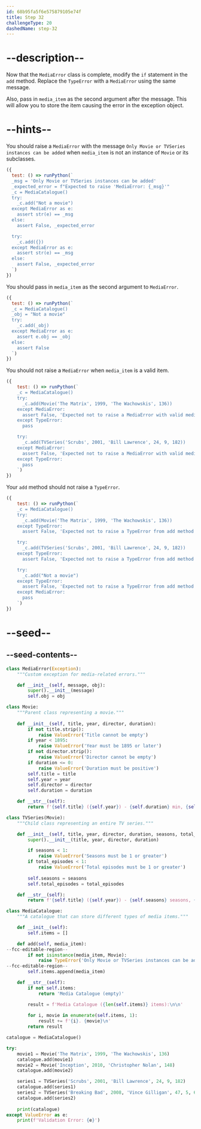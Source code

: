 ```yaml
---
id: 68b95fa5f6e575879105e74f
title: Step 32
challengeType: 20
dashedName: step-32
---
```


# --description--

Now that the `MediaError` class is complete, modify the `if` statement in the `add` method. Replace the `TypeError` with a `MediaError` using the same message.

Also, pass in `media_item` as the second argument after the message. This will allow you to store the item causing the error in the exception object.

# --hints--

You should raise a `MediaError` with the message `Only Movie or TVSeries instances can be added` when `media_item` is not an instance of `Movie` or its subclasses.

```js
({
  test: () => runPython(`
  _msg = 'Only Movie or TVSeries instances can be added'
  _expected_error = f"Expected to raise 'MediaError: {_msg}'"
  _c = MediaCatalogue()
  try:    
    _c.add("Not a movie")
  except MediaError as e:
    assert str(e) == _msg
  else:
    assert False, _expected_error

  try:
    _c.add({})
  except MediaError as e:
    assert str(e) == _msg
  else:
    assert False, _expected_error
  `)
})
```

You should pass in `media_item` as the second argument to `MediaError`.

```js
({
  test: () => runPython(`
  _c = MediaCatalogue()
  _obj = "Not a movie"
  try:    
    _c.add(_obj)
  except MediaError as e:
    assert e.obj == _obj
  else:
    assert False
  `)
})
```

You should not raise a `MediaError` when `media_item` is a valid item.

```js
({
    test: () => runPython(`
    _c = MediaCatalogue()
    try:
      _c.add(Movie('The Matrix', 1999, 'The Wachowskis', 136))
    except MediaError:
      assert False, 'Expected not to raise a MediaError with valid media_item'
    except TypeError:
      pass

    try:
      _c.add(TVSeries('Scrubs', 2001, 'Bill Lawrence', 24, 9, 182))
    except MediaError:
      assert False, 'Expected not to raise a MediaError with valid media_item'
    except TypeError:
      pass
    `)
})
```

Your `add` method should not raise a `TypeError`.

```js
({
    test: () => runPython(`
    _c = MediaCatalogue()
    try:
      _c.add(Movie('The Matrix', 1999, 'The Wachowskis', 136))
    except TypeError:
      assert False, 'Expected not to raise a TypeError from add method'

    try:
      _c.add(TVSeries('Scrubs', 2001, 'Bill Lawrence', 24, 9, 182))
    except TypeError:
      assert False, 'Expected not to raise a TypeError from add method'

    try:
      _c.add("Not a movie")
    except TypeError:
      assert False, 'Expected not to raise a TypeError from add method'
    except MediaError:
      pass
    `)
})
```

# --seed--

## --seed-contents--

```py
class MediaError(Exception):
    """Custom exception for media-related errors."""

    def __init__(self, message, obj):
        super().__init__(message)
        self.obj = obj

class Movie:
    """Parent class representing a movie."""
    
    def __init__(self, title, year, director, duration):
        if not title.strip():
            raise ValueError('Title cannot be empty')
        if year < 1895:
            raise ValueError('Year must be 1895 or later')
        if not director.strip():
            raise ValueError('Director cannot be empty')
        if duration <= 0:
            raise ValueError('Duration must be positive')
        self.title = title
        self.year = year
        self.director = director
        self.duration = duration

    def __str__(self):
        return f'{self.title} ({self.year}) - {self.duration} min, {self.director}'

class TVSeries(Movie):
    """Child class representing an entire TV series."""

    def __init__(self, title, year, director, duration, seasons, total_episodes):
        super().__init__(title, year, director, duration)

        if seasons < 1:
            raise ValueError('Seasons must be 1 or greater')
        if total_episodes < 1:
            raise ValueError('Total episodes must be 1 or greater')
        
        self.seasons = seasons
        self.total_episodes = total_episodes

    def __str__(self):
        return f'{self.title} ({self.year}) - {self.seasons} seasons, {self.total_episodes} episodes, {self.duration} min avg, {self.director}'

class MediaCatalogue:
    """A catalogue that can store different types of media items."""

    def __init__(self):
        self.items = []

    def add(self, media_item):
--fcc-editable-region--
        if not isinstance(media_item, Movie):
            raise TypeError('Only Movie or TVSeries instances can be added')
--fcc-editable-region--
        self.items.append(media_item)

    def __str__(self):
        if not self.items:
            return 'Media Catalogue (empty)'

        result = f'Media Catalogue ({len(self.items)} items):\n\n'
        
        for i, movie in enumerate(self.items, 1):
            result += f'{i}. {movie}\n'
        return result

catalogue = MediaCatalogue()

try:
    movie1 = Movie('The Matrix', 1999, 'The Wachowskis', 136)
    catalogue.add(movie1)
    movie2 = Movie('Inception', 2010, 'Christopher Nolan', 148)
    catalogue.add(movie2)

    series1 = TVSeries('Scrubs', 2001, 'Bill Lawrence', 24, 9, 182)
    catalogue.add(series1)
    series2 = TVSeries('Breaking Bad', 2008, 'Vince Gilligan', 47, 5, 62)
    catalogue.add(series2)
    
    print(catalogue)
except ValueError as e:
    print(f'Validation Error: {e}')
```
